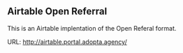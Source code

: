 ## Airtable Open Referral
This is an Airtable implentation of the Open Referal format.

URL: http://airtable.portal.adopta.agency/
